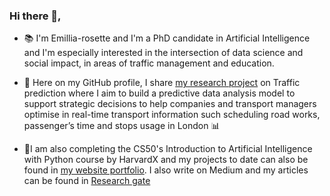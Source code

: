 ### Hi there 👋,

- 📚 I'm Emillia-rosette and I'm a PhD candidate in Artificial Intelligence and I'm especially interested in the intersection of data science and social impact, in areas of traffic management and education.

- 👾 Here on my GitHub profile, I share [my research project](https://www.kingston.ac.uk/research/research-degrees/research-degree-students/profile/emillia-rosette-nlandu-nzinga-415/) on Traffic prediction where I aim to build a predictive data analysis model to support strategic decisions to help companies and transport managers optimise in real-time transport information such scheduling road works, passenger’s time and stops usage in London 📊 

- 📝I am also completing the CS50's Introduction to Artificial Intelligence with Python course by HarvardX and my projects to date can also be found in [my website portfolio](http://emillianlandu.com/). I also write on Medium and my articles can be found in [Research gate](https://www.researchgate.net/profile/Emillia-Rosette-Nlandu-Nzinga/projects)

<!-- [![GitHub Streak](http://github-readme-streak-stats.herokuapp.com?user=Emillia-rosette&date_format=M%20j%5B%2C%20Y%5D)](https://git.io/streak-stats) -->

<!--
**Emillia-rosette/Emillia-rosette** is a ✨ _special_ ✨ repository because its `README.md` (this file) appears on your GitHub profile.

Here are some ideas to get you started:

- 🔭 I’m currently working on ...
- 🌱 I’m currently learning ...
- 👯 I’m looking to collaborate on ...
- 🤔 I’m looking for help with ...
- 💬 Ask me about ...
- 📫 How to reach me: ...
- 😄 Pronouns: ...
-->
